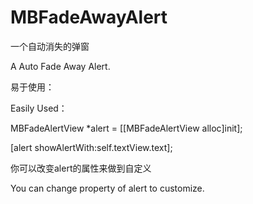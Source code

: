 # MBFadeAwayAlert
一个自动消失的弹窗

A Auto Fade Away Alert.


易于使用：

Easily Used：

MBFadeAlertView *alert = [[MBFadeAlertView alloc]init];

[alert showAlertWith:self.textView.text];


你可以改变alert的属性来做到自定义

You can change property of alert to customize.
